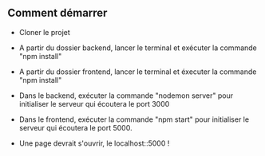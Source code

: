 ## Comment démarrer

- Cloner le projet

- A partir du dossier backend, lancer le terminal et exécuter la commande "npm install"

- A partir du dossier frontend, lancer le terminal et éxecuter la commande "npm install"

- Dans le backend, exécuter la commande "nodemon server" pour initialiser le serveur qui écoutera le port 3000

- Dans le frontend, exécuter la commande "npm start" pour initialiser le serveur qui écoutera le port 5000.

- Une page devrait s'ouvrir, le localhost::5000 !